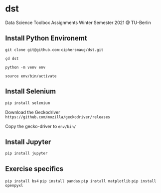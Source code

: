 # dst
Data Science Toolbox Assignments Winter Semester 2021 @ TU-Berlin




## Install Python Environemt

`git clone git@github.com:ciphersmaug/dst.git`

`çd dst`

`python -m venv env`

`source env/bin/activate`

## Install Selenium

`pip install selenium`

Download the Geckodriver
`https://github.com/mozilla/geckodriver/releases`

Copy the gecko-driver to `env/bin/`


## Install Jupyter
`pip install jupyter`


## Exercise specifics
`pip install bs4`
`pip install pandas`
`pip install matplotlib`
`pip install openpyxl`
